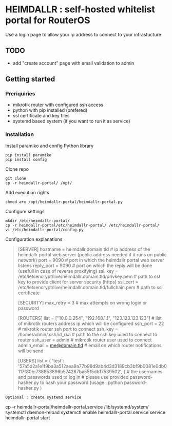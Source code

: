 # HEIMDALLR : self-hosted whitelist portal for RouterOS
Use a login page to allow your ip address to connect to your infrastucture

## TODO
* add "create account" page with email validation to admin

## Getting started

### Preriquiries
* mikrotik router with configured ssh access
* python with pip installed (prefered)
* ssl certificate and key files
* systemd based system (if you want to run it as service)

### Installation
Install paramiko and config Python library
```
pip install paramiko
pip install config
```
Clone repo
```
git clone
cp -r heimdallr-portal/ /opt/
```
Add execution rights
``` 
chmod a+x /opt/heimdallr-portal/heimdallr-portal.py
```
Configure settings
```
mkdir /etc/heimdallr-portal/
cp -r heimdallr-portal/etc/heimdallr-portal/ /etc/heimdallr-portal/
vi /etc/heimdallr-portal/config.py
```
Configuration explanations
> [SERVER]
> hostname = heimdallr.domain.tld                                             # ip address of the heimdallr portal web server (public address needed if it runs on public network)
> port = 9090                                                                 # port in which the heimdallr portal web server listens
> reply_port = 9090                                                           # port on which the reply will be done (usefull in case of reverse proxifying)
> ssl_key = /etc/letsencrypt/live/heimdallr.domain.tld/privkey.pem            # path to ssl key to provide client for server security (https)
> ssl_cert = /etc/letsencrypt/live/heimdallr.domain.tld/fullchain.pem         # path to ssl certificate
> 
> [SECURITY]
> max_retry = 3                                                               # max attempts on wrong login or password
> 
> [ROUTERS]
> list = ["10.0.0.254", "192.168.1.1", "123.123.123.123"]                     # list of mikrotik routers address ip which will be configured
> ssh_port = 22                                                               # mikrotik router ssh port to connect
> ssh_key = /home/admin/.ssh/id_rsa                                           # path to the ssh key used to connect to router
> ssh_user = admin                                                            # mikrotik router user used to connect
> admin_email = me@domain.tld                                                 # email on which router notifications will be send
> 
> [USERS]
> list = {
>     'test': '57a5d2a1e1f9ba3a512aea9a77b98d9ab4d3d3189cb3bf9b0081e0db0117f80b:738653896b574287ba55f5db17539502',
> }                                                                           # the usernames and passwords used to log in
>                                                                             # please use provided password-hasher.py to hash your password (usage : python password-hasher.py <yourpassword>)
```
Optional : create systemd service
```
cp -r heimdallr-portal/heimdallr-portal.service /lib/systemd/system/
systemctl daemon-reload
systemctl enable heimdallr-portal.service 
service heimdallr-portal start
```
